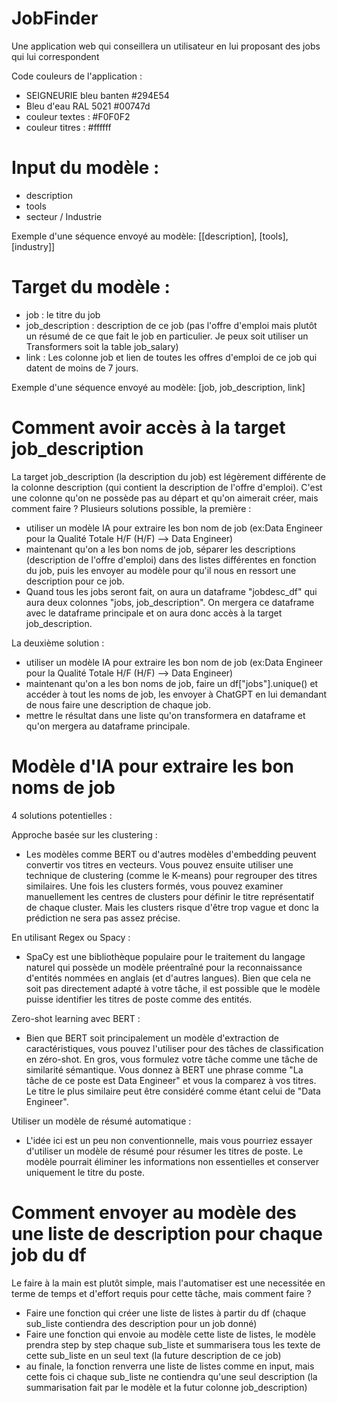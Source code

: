 # JobFinder
Une application web qui conseillera un utilisateur en lui proposant des jobs qui lui correspondent

Code couleurs de l'application : 
- SEIGNEURIE bleu banten #294E54
- Bleu d'eau RAL 5021 #00747d
- couleur textes : #F0F0F2
- couleur titres : #ffffff

# Input du modèle : 

- description
- tools
- secteur / Industrie

Exemple d'une séquence envoyé au modèle: [[description], [tools], [industry]]

# Target du modèle : 

- job : le titre du job
- job_description : description de ce job (pas l'offre d'emploi mais plutôt un résumé de ce que fait le job en particulier. Je peux soit utiliser un Transformers soit la table job_salary)
- link : Les colonne job et lien de toutes les offres d'emploi de ce job qui datent de moins de 7 jours.

Exemple d'une séquence envoyé au modèle: [job, job_description, link]

# Comment avoir accès à la target job_description

La target job_description (la description du job) est légèrement différente de la colonne description (qui contient la description de l'offre d'emploi).
C'est une colonne qu'on ne possède pas au départ et qu'on aimerait créer, mais comment faire ?
Plusieurs solutions possible, la première :  

- utiliser un modèle IA pour extraire les bon nom de job (ex:Data Engineer pour la Qualité Totale H/F (H/F) --> Data Engineer)
- maintenant qu'on a les bon noms de job, séparer les descriptions (description de l'offre d'emploi) dans des listes différentes en fonction du job, puis les envoyer au modèle pour qu'il nous en ressort une description pour ce job.
- Quand tous les jobs seront fait, on aura un dataframe "jobdesc_df" qui aura deux colonnes "jobs, job_description". On mergera ce dataframe avec le dataframe principale et on aura donc accès à la target job_description.

La deuxième solution : 

- utiliser un modèle IA pour extraire les bon nom de job (ex:Data Engineer pour la Qualité Totale H/F (H/F) --> Data Engineer)
- maintenant qu'on a les bon noms de job, faire un df["jobs"].unique() et accéder à tout les noms de job, les envoyer à ChatGPT en lui demandant de nous faire une description de chaque job.
- mettre le résultat dans une liste qu'on transformera en dataframe et qu'on mergera au dataframe principale.

# Modèle d'IA pour extraire les bon noms de job

4 solutions potentielles : 

Approche basée sur les clustering :

- Les modèles comme BERT ou d'autres modèles d'embedding peuvent convertir vos titres en vecteurs. Vous pouvez ensuite utiliser une technique de clustering (comme le K-means) pour regrouper des titres similaires. Une fois les clusters formés, vous pouvez examiner manuellement les centres de clusters pour définir le titre représentatif de chaque cluster. Mais les clusters risque d'être trop vague et donc la prédiction ne sera pas assez précise.

En utilisant Regex ou Spacy :

- SpaCy est une bibliothèque populaire pour le traitement du langage naturel qui possède un modèle préentraîné pour la reconnaissance d'entités nommées en anglais (et d'autres langues). Bien que cela ne soit pas directement adapté à votre tâche, il est possible que le modèle puisse identifier les titres de poste comme des entités.

Zero-shot learning avec BERT :

- Bien que BERT soit principalement un modèle d'extraction de caractéristiques, vous pouvez l'utiliser pour des tâches de classification en zéro-shot. En gros, vous formulez votre tâche comme une tâche de similarité sémantique. Vous donnez à BERT une phrase comme "La tâche de ce poste est Data Engineer" et vous la comparez à vos titres. Le titre le plus similaire peut être considéré comme étant celui de "Data Engineer".

Utiliser un modèle de résumé automatique : 

- L'idée ici est un peu non conventionnelle, mais vous pourriez essayer d'utiliser un modèle de résumé pour résumer les titres de poste. Le modèle pourrait éliminer les informations non essentielles et conserver uniquement le titre du poste.

# Comment envoyer au modèle des une liste de description pour chaque job du df 

Le faire à la main est plutôt simple, mais l'automatiser est une necessitée en terme de temps et d'effort requis pour cette tâche, mais comment faire ? 

- Faire une fonction qui créer une liste de listes à partir du df (chaque sub_liste contiendra des description pour un job donné)
- Faire une fonction qui envoie au modèle cette liste de listes, le modèle prendra step by step chaque sub_liste et summarisera tous les texte de cette sub_liste en un seul text (la future description de ce job)
- au finale, la fonction renverra une liste de listes comme en input, mais cette fois ci chaque sub_liste ne contiendra qu'une seul description (la summarisation fait par le modèle et la futur colonne job_description)